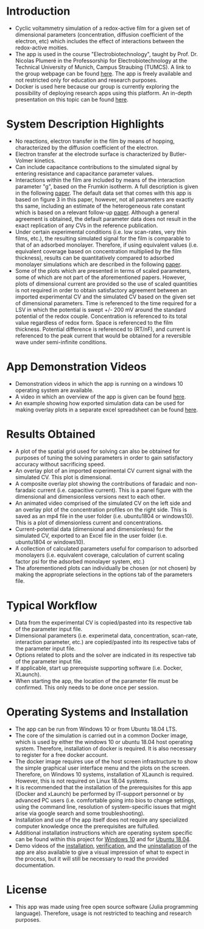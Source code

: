 # Introduction
- Cyclic voltammetry simulation of a redox-active film for a given set of dimensional parameters (concentration, diffusion coefficient of the electron, etc) which includes the effect of interactions between the redox-active moities. 
- The app is used in the course "Electrobiotechnology", taught by Prof. Dr. Nicolas Plumeré in the Professorship for Electrobiotechnology at the Technical University of Munich, Campus Straubing (TUMCS). A link to the group webpage can be found [here](https://ebt.cs.tum.de/?lang=en). The app is freely available and not restricted only for education and research purposes.
- Docker is used here because our group is currently exploring the possibility of deploying research apps using this platform. An in-depth presentation on this topic can be found [here](https://www.youtube.com/watch?v=L4nqky8qGm8).

# System Description Highlights
- No reactions, electron transfer in the film by means of hopping, characterized by the diffusion coefficient of the electron.
- Electron transfer at the electrode surface is characterized by Butler-Volmer kinetics.
- Can include capacitance contributions to the simulated signal by entering resistance and capacitance parameter values.
- Interactions within the film are included by means of the interaction parameter "g", based on the Frumkin isotherm. A full description is given in the following [paper](https://www.sciencedirect.com/science/article/pii/S0022072880804384). The default data set that comes with this app is based on figure 3 in this paper, however, not all parameters are exactly ths same, including an estimate of the heterogeneous rate constant which is based on a relevant follow-up [paper](https://www.sciencedirect.com/science/article/pii/036818748580068X). Although a general agreement is obtained, the default parameter data does not result in the exact replication of any CVs in the reference publication.
- Under certain experimental conditions (i.e. low scan-rates, very thin films, etc.), the resulting simulated signal for the film is comparable to that of an adsorbed monolayer. Therefore, if using equivalent values (i.e. equivalent coverage based on concentration multiplied by the film thickness), results can be quantitatively compared to adsorbed monolayer simulations which are described in the following [paper](https://www.sciencedirect.com/science/article/pii/S0022072879801679).
- Some of the plots which are presented in terms of scaled parameters, some of which are not part of the aforementioned papers. However, plots of dimensional current are provided so the use of scaled quantities is not required in order to obtain satisfactory agreement between an imported experimental CV and the simulated CV based on the given set of dimensional parameters. Time is referenced to the time required for a LSV in which the potential is swept +/- 200 mV around the standard potential of the redox couple. Concentration is referenced to its total value regardless of redox form. Space is referenced to the film thickness. Potential difference is referenced to (RT/nF), and current is referenced to the peak current that would be obtained for a reversible wave under semi-infinite conditions.

# App Demonstration Videos
- Demonstration videos in which the app is running on a windows 10 operating system are available.
- A video in which an overview of the app is given can be found [here](https://vimeo.com/562837355).
- An example showing how exported simulation data can be used for making overlay plots in a separate excel spreadsheet can be found [here](https://vimeo.com/562859661).

# Results Obtained
- A plot of the spatial grid used for solving can also be obtained for purposes of tuning the solving parameters in order to gain satisfactory accuracy without sacrificing speed.
- An overlay plot of an imported experimental CV current signal with the simulated CV. This plot is dimensional.
- A composite overlay plot showing the contributions of faradaic and non-faradaic current (i.e. capacitive current). This is a panel figure with the dimensional and dimensionless versions next to each other.
- An animated video comprised of the simulated CV on the left side and an overlay plot of the concentration profiles on the right side. This is saved as an mp4 file in the user folder (i.e. ubuntu1804 or windows10). This is a plot of dimensionless current and concentrations.
- Current-potential data (dimensional and dimensionless) for the simulated CV, exported to an Excel file in the user folder (i.e. ubuntu1804 or windows10).
- A collection of calculated parameters useful for comparison to adsorbed monolayers (i.e. equivalent coverage, calculation of current scaling factor psi for the adsorbed monolayer system, etc.)
- The aforementioned plots can individually be chosen (or not chosen) by making the appropriate selections in the options tab of the parameters file.

# Typical Workflow
- Data from the experimental CV is copied/pasted into its respective tab of the parameter input file.
- Dimensional parameters (i.e. experimetal data, concentration, scan-rate, interaction parameter, etc.) are copied/pasted into its respective tabs of the parameter input file.
- Options related to plots and the solver are indicated in its respective tab of the parameter input file.
- If applicable, start up prerequiste supporting software (i.e. Docker, XLaunch).
- When starting the app, the location of the parameter file must be confirmed. This only needs to be done once per session.

# Operating Systems and Installation
- The app can be run from Windows 10 or from Ubuntu 18.04 LTS.
- The core of the simulation is carried out in a common Docker image, which is used by either the windows 10 or ubuntu 18.04 host operating system. Therefore, installation of docker is required. It is also necessary to register for a free docker account.
- The docker image requires use of the host screen infrastructure to show the simple graphical user interface menu and the plots on the screen. Therefore, on Windows 10 systems, installation of XLaunch is required. However, this is not required on Linux 18.04 systems.
- It is recommended that the installation of the prerequisites for this app (Docker and xLaunch) be performed by IT-support personnel or by advanced PC users (i.e. comfortable going into bios to change settings, using the command line, resolution of system-specific issues that might arise via google search and some troubleshooting).
- Installation and use of the app itself does not require any specialized computer knowledge once the prerequisites are fulfulled.
- Additional installation instructions which are operating system specific can be found within this project for [Windows 10](https://github.com/DLBuesen/cv_sim_films_interaction/tree/main/project/windows10) and for [Ubuntu 18.04](https://github.com/DLBuesen/cv_sim_films_interaction/tree/main/project/ubuntu1804).
- Demo videos of the [installation](https://vimeo.com/562709225), [verification](https://vimeo.com/562719177), and the [uninstallation](https://vimeo.com/562697627) of the app are also available to give a visual impression of what to expect in the process, but it will still be necessary to read the provided documentation.

# License
- This app was made using free open source software (Julia programming language). Therefore, usage is not restricted to teaching and research purposes.


